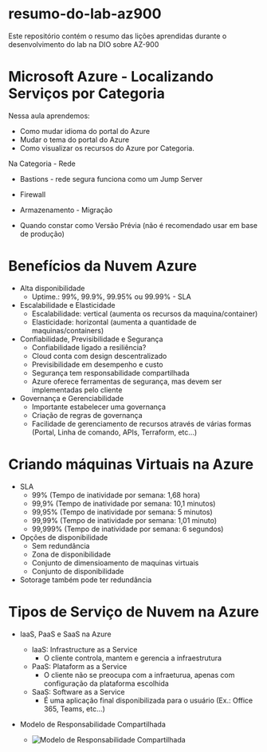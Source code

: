 # resumo-do-lab-az900
Este repositório contém o resumo das lições aprendidas durante o desenvolvimento do lab na DIO sobre AZ-900

# Microsoft Azure - Localizando Serviços por Categoria
Nessa aula aprendemos:
* Como mudar idioma do portal do Azure
* Mudar o tema do portal do Azure
* Como visualizar os recursos do Azure por Categoria.

Na Categoria - Rede
* Bastions - rede segura funciona como um Jump Server
* Firewall
* Armazenamento - Migração

* Quando constar como Versão Prévia (não é recomendado usar em base de produção)

# Benefícios da Nuvem Azure
* Alta disponibilidade
	* Uptime.: 99%, 99.9%, 99.95% ou 99.99% - SLA
* Escalabilidade e Elasticidade
	* Escalabilidade: vertical (aumenta os  recursos da maquina/container)
	* Elasticidade: horizontal (aumenta a quantidade de maquinas/containers)
* Confiabilidade, Previsibilidade e Segurança
	* Confiabilidade ligado a resiliência?
	* Cloud conta com design descentralizado
	* Previsibilidade em desempenho e custo
	* Segurança tem responsabilidade compartilhada
	* Azure oferece ferramentas de segurança, mas devem ser implementadas pelo cliente
* Governança e Gerenciabilidade
	* Importante estabelecer uma governança
	* Criação de regras de governança
	* Facilidade de gerenciamento de recursos através de várias formas (Portal, Linha de comando, APIs, Terraform, etc...)

# Criando máquinas Virtuais na Azure
* SLA
	* 99% (Tempo de inatividade por semana: 1,68 hora)
	* 99,9% (Tempo de inatividade por semana: 10,1 minutos)
	* 99,95% (Tempo de inatividade por semana: 5 minutos)
	* 99,99% (Tempo de inatividade por semana: 1,01 minuto)
	* 99,999% (Tempo de inatividade por semana: 6 segundos)
* Opções de disponibilidade
	* Sem redundância
	* Zona de disponibilidade
	* Conjunto de dimensioamento de maquinas virtuais
	* Conjunto de disponibilidade
* Sotorage também pode ter redundância

# Tipos de Serviço de Nuvem na Azure
* IaaS, PaaS e SaaS na Azure
	* IaaS: Infrastructure as a Service
		* O cliente controla, mantem e gerencia a infraestrutura
	* PaaS: Plataform as a Service
		* O cliente não se preocupa com a infraeturua, apenas com configuração da plataforma escolhida
	* SaaS: Software as a Service
		* É uma aplicação final disponibilizada para o usuário (Ex.: Office 365, Teams, etc...)
	
* Modelo de Responsabilidade Compartilhada
	* ![Modelo de Responsabilidade Compartilhada](https://learn.microsoft.com/pt-br/azure/security/fundamentals/media/shared-responsibility/shared-responsibility.svg)
